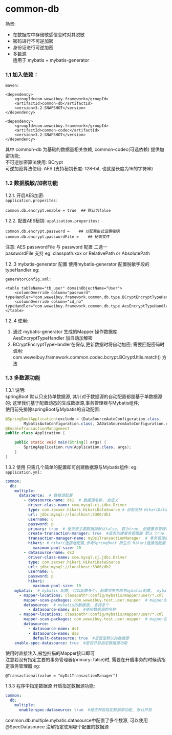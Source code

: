 # common-db
  场景: 
  - 在数据库中存储敏感信息时对其脱敏
  - 密码进行不可逆加密  
  - 身份证进行可逆加密   
  - 多数源  
  适用于 mybatis + mybatis-generator
  
### 1.1 加入依赖：

`maven:`
```
<dependency>
    <groupId>com.weweibuy.framework</groupId>
    <artifactId>common-db</artifactId>
    <version>3.2-SNAPSHOT</version>
</dependency>

<dependency>
    <groupId>com.weweibuy.framework</groupId>
    <artifactId>common-codec</artifactId>
    <version>3.2-SNAPSHOT</version>
</dependency>
```
  其中 common-db 为基础的数据量相关依赖, common-codec(可选依赖) 提供加密功能;  
  不可逆加密算法使用: BCrypt  
  可逆加密算法使用: AES (支持秘钥长度: 128-bit, 也就是长度为16的字符串)


### 1.2 数据脱敏/加密功能
   1.2.1. 开启AES加密:   
`application.properites:`
```
common.db.encrypt.enable = true  ## 默认为false
```
   1.2.2. 配置AES秘钥: 
`application.properites:`
```
common.db.encrypt.password =    ## 以配置形式设置秘钥
common.db.encrypt.passwordFile =    ## 秘钥文件 
```  
  注意:
     AES passwordFile 与 password 配置 二选一  
     passwordFile 支持 eg: classpath:xxx or RelativePath or AbsolutePath    
     
   1.2..3 mybatis-generator 配置
  使用mybatis-generator 配置脱敏字段的typeHandler eg:

`generatorConfig.xml:`
```
<table tableName="tb_user" domainObjectName="User">
    <columnOverride column="password" typeHandler="com.weweibuy.framework.common.db.type.BCryptEncryptTypeHandler"/>
    <columnOverride column="id_no" typeHandler="com.weweibuy.framework.common.db.type.AesEncryptTypeHandler"/>
</table>
```

   1.2..4 使用: 
   1. 通过 mybatis-generator 生成的Mapper 操作数据库 AesEncryptTypeHandler 加自动加解密
   2. BCryptEncryptTypeHandler在保存,更新数据时将自动加密; 需要匹配密码时调用:  
   com.weweibuy.framework.common.codec.bcrypt.BCryptUtils.match() 方法
 
### 1.3 多数源功能
   1.3.1 说明:  
   springBoot 默认只支持单数据源, 其针对于数据源的自动配置都是基于单数据源的; 
   这里我们基于配置动态的生成数据源,事务管理器与Mybatis组件;  
   使用前先排除springBoot与Mybatis的自动配置:  
```java
@SpringBootApplication(exclude = {DataSourceAutoConfiguration.class,
        MybatisAutoConfiguration.class, XADataSourceAutoConfiguration.class})
@EnableTransactionManagement
public class Application {

    public static void main(String[] args) {
        SpringApplication.run(Application.class, args);
    }
}
```    
   1.3.2 使用
   只需几个简单的配置即可创建数据源与Mybatis组件: eg:
`application.yml:`
```yaml
common:
  db:
    multiple:
      datasource:  # 数据源配置
        - datasource-name: ds1  # 数据源名称, 自定义
          driver-class-name: com.mysql.cj.jdbc.Driver
          type: com.zaxxer.hikari.HikariDataSource # 目前支持 HikariDataSource
          url: jdbc:mysql://localhost:3306/db1
          username: u
          password: p
          primary: true  # 是否是主要数据源默认false, 若为true, 创建事务管理器也为主要
          create-transaction-manager: true  #是否创建事务管理器 默认 true
          transaction-manager-name: myDs1TransactionManager  # 事务管理器在Spring中的BeanName, 默认: 数据源名称 + TransactionManager
          hikari: # hikari连接池配置,参考SpringBoot 原生的 hikari连接池配置 spring.datasource.hikari
            maximum-pool-size: 20
        - datasource-name: ds2
          driver-class-name: com.mysql.cj.jdbc.Driver
          type: com.zaxxer.hikari.HikariDataSource
          url: jdbc:mysql://localhost:3306/db2
          username: u
          password: p
          hikari:
            maximum-pool-size: 10
    mybatis:  # mybatis 配置, 可以配置多个, 配置项参考原生mybatis配置,  mybatis.  
      - mapper-locations: classpath*:config/mybatis/mapper/user/*.xml
        mapper-scan-packages: com.weweibuy.test.user.mapper  # mapper包扫描路径,多个逗号分隔
        datasource:  # mybatis的数据源, 支持多个
          - datasource-name: ds1  #使用数据源的名称
      - mapper-locations: classpath*:config/mybatis/mapper/user/*.xml
        mapper-scan-packages: com.weweibuy.test.user.mapper  # mapper包扫描路径,多个逗号分隔
        datasource:  
          - datasource-name: ds1   
          - datasource-name: ds2
            default-datasource: true  #是否是默认的数据源
    enable-spec-datasource: true  #是否开启指定数据源功能
```  
   使用时直接注入,被包扫描的Mapper接口即可   
   注意若没有指定主要的事务管理器(primary: false)时, 需要在开启事务的时候请指定事务管理器 eg:  
```
@Transactional(value = "myDs1TransactionManager")
```  
   1.3.3 程序中指定数据源
    开启指定数据源功能:
```yaml
common:
  db:
    multiple:
      enable-spec-datasource: true  #是否开启指定数据源功能, 默认开启
``` 
   common.db.multiple.mybatis.datasource中配置了多个数源, 可以使用 @SpecDatasource 注解指定使用哪个配置的数据源
   
